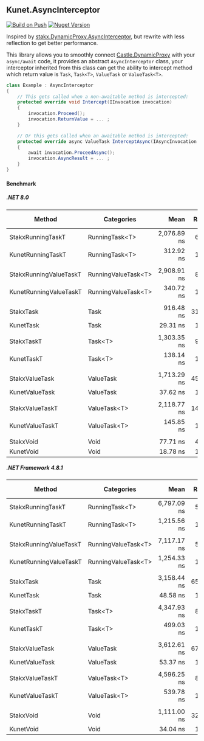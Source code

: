 ## Kunet.AsyncInterceptor

[![Build on Push](https://github.com/heku/Kunet.AsyncInterceptor/actions/workflows/dotnet.yml/badge.svg?branch=main)](https://github.com/heku/Kunet.AsyncInterceptor/actions/workflows/dotnet.yml)
[![Nuget Version](https://img.shields.io/nuget/v/Kunet.AsyncInterceptor)](https://www.nuget.org/packages/Kunet.AsyncInterceptor)

Inspired by [stakx.DynamicProxy.AsyncInterceptor](https://github.com/stakx/DynamicProxy.AsyncInterceptor), but rewrite with less reflection to get better performance.

This library allows you to smoothly connect [Castle.DynamicProxy](https://github.com/castleproject/Core) with your `async/await` code,
it provides an abstract `AsyncInterceptor` class, your interceptor inherited from this class can get the ability to intercept method
which return value is `Task`, `Task<T>`, `ValueTask` or `ValueTask<T>`.


```csharp
class Example : AsyncInterceptor
{
    // This gets called when a non-awaitable method is intercepted:
    protected override void Intercept(IInvocation invocation)
    {
        invocation.Proceed();
        invocation.ReturnValue = ... ;
    }

    // Or this gets called when an awaitable method is intercepted:
    protected override async ValueTask InterceptAsync(IAsyncInvocation invocation)
    {
        await invocation.ProceedAsync();
        invocation.AsyncResult = ... ;
    }
}
```

#### Benchmark

##### .NET 8.0

| Method                 | Categories          | Mean        | Ratio | Gen0   | Allocated | Alloc Ratio |
|----------------------- |-------------------- |------------:|------:|-------:|----------:|------------:|
| StakxRunningTaskT      | RunningTask&lt;T&gt;      | 2,076.89 ns |  6.64 | 0.1221 |    2104 B |        2.33 |
| KunetRunningTaskT      | RunningTask&lt;T&gt;      |   312.92 ns |  1.00 | 0.0539 |     904 B |        1.00 |
|                        |                     |             |       |        |           |             |
| StakxRunningValueTaskT | RunningValueTask&lt;T&gt; | 2,908.91 ns |  8.54 | 0.1450 |    2440 B |        2.48 |
| KunetRunningValueTaskT | RunningValueTask&lt;T&gt; |   340.72 ns |  1.00 | 0.0587 |     984 B |        1.00 |
|                        |                     |             |       |        |           |             |
| StakxTask              | Task                |   916.48 ns | 31.27 | 0.0448 |     752 B |        4.09 |
| KunetTask              | Task                |    29.31 ns |  1.00 | 0.0110 |     184 B |        1.00 |
|                        |                     |             |       |        |           |             |
| StakxTaskT             | Task&lt;T&gt;             | 1,303.35 ns |  9.44 | 0.0648 |    1144 B |        2.60 |
| KunetTaskT             | Task&lt;T&gt;             |   138.14 ns |  1.00 | 0.0262 |     440 B |        1.00 |
|                        |                     |             |       |        |           |             |
| StakxValueTask         | ValueTask           | 1,713.29 ns | 45.55 | 0.0629 |    1080 B |        4.35 |
| KunetValueTask         | ValueTask           |    37.62 ns |  1.00 | 0.0148 |     248 B |        1.00 |
|                        |                     |             |       |        |           |             |
| StakxValueTaskT        | ValueTask&lt;T&gt;        | 2,118.77 ns | 14.53 | 0.0877 |    1472 B |        2.92 |
| KunetValueTaskT        | ValueTask&lt;T&gt;        |   145.85 ns |  1.00 | 0.0300 |     504 B |        1.00 |
|                        |                     |             |       |        |           |             |
| StakxVoid              | Void                |    77.71 ns |  4.14 | 0.0062 |     104 B |        1.00 |
| KunetVoid              | Void                |    18.78 ns |  1.00 | 0.0062 |     104 B |        1.00 |

##### .NET Framework 4.8.1

| Method                 | Categories          | Mean        | Ratio | Gen0   | Allocated | Alloc Ratio |
|----------------------- |-------------------- |------------:|------:|-------:|----------:|------------:|
| StakxRunningTaskT      | RunningTask&lt;T&gt;      | 6,797.09 ns |  5.59 | 0.5798 |    3684 B |        2.31 |
| KunetRunningTaskT      | RunningTask&lt;T&gt;      | 1,215.56 ns |  1.00 | 0.2537 |    1597 B |        1.00 |
|                        |                     |             |       |        |           |             |
| StakxRunningValueTaskT | RunningValueTask&lt;T&gt; | 7,117.17 ns |  5.67 | 0.5951 |    3755 B |        2.24 |
| KunetRunningValueTaskT | RunningValueTask&lt;T&gt; | 1,254.33 ns |  1.00 | 0.2651 |    1677 B |        1.00 |
|                        |                     |             |       |        |           |             |
| StakxTask              | Task                | 3,158.44 ns | 65.02 | 0.1793 |    1140 B |        6.16 |
| KunetTask              | Task                |    48.58 ns |  1.00 | 0.0293 |     185 B |        1.00 |
|                        |                     |             |       |        |           |             |
| StakxTaskT             | Task&lt;T&gt;             | 4,347.93 ns |  8.71 | 0.3281 |    2071 B |        2.63 |
| KunetTaskT             | Task&lt;T&gt;             |   499.03 ns |  1.00 | 0.1249 |     786 B |        1.00 |
|                        |                     |             |       |        |           |             |
| StakxValueTask         | ValueTask           | 3,612.61 ns | 67.68 | 0.2022 |    1276 B |        5.12 |
| KunetValueTask         | ValueTask           |    53.37 ns |  1.00 | 0.0395 |     249 B |        1.00 |
|                        |                     |             |       |        |           |             |
| StakxValueTaskT        | ValueTask&lt;T&gt;        | 4,596.25 ns |  8.52 | 0.3204 |    2055 B |        2.67 |
| KunetValueTaskT        | ValueTask&lt;T&gt;        |   539.78 ns |  1.00 | 0.1221 |     770 B |        1.00 |
|                        |                     |             |       |        |           |             |
| StakxVoid              | Void                | 1,111.00 ns | 32.64 | 0.0515 |     329 B |        3.16 |
| KunetVoid              | Void                |    34.04 ns |  1.00 | 0.0166 |     104 B |        1.00 |